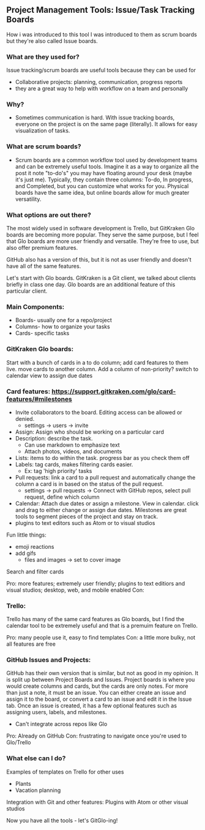 ## Project Management Tools: Issue/Task Tracking Boards
How i was introduced to this tool
I was introduced to them as scrum boards but they're also called Issue boards.  
### What are they used for?
Issue tracking/scrum boards are useful tools because they can be used for 
  - Collaborative projects: planning, communication, progress reports
  - they are a great way to help with workflow on a team and personally

### Why?
 - Sometimes communication is hard. With issue tracking boards, everyone on the project is on the same page (literally). It allows for easy visualization of tasks. 
 
### What are scrum boards?
- Scrum boards are a common workflow tool used by development teams and can be extremely useful tools. 
Imagine it as a way to organize all the post it note "to-do's" you may have floating around your desk (maybe it's just me). Typically, they contain three columns: To-do, In progress, and Completed, but you can customize what works for you. 
Physical boards have the same idea, but online boards allow for much greater versatility. 

### What options are out there?
The most widely used in software development is Trello, but GitKraken Glo boards are becoming more popular. They serve the same purpose, but I feel that Glo boards are more user friendly and versatile. They're free to use, but also offer premium features. 

GitHub also has a version of this, but it is not as user friendly and doesn't have all of the same features. 

Let's start with Glo boards. GitKraken is a Git client, we talked about clients briefly in class one day. Glo boards are an additional feature of this particular client. 

### Main Components:
 * Boards- usually one for a repo/project
 * Columns- how to organize your tasks
 * Cards- specific tasks
 
### GitKraken Glo boards:

Start with a bunch of cards in a to do column; add card features to them live. 
move cards to another column. Add a column of non-priority?
switch to calendar view to assign due dates


### Card features: https://support.gitkraken.com/glo/card-features/#milestones
* Invite collaborators to the board. Editing access can be allowed or denied. 
    - settings -> users -> invite
* Assign: Assign who should be working on a particular card
* Description: describe the task. 
    - Can use markdown to emphasize text 
    - Attach photos, videos, and documents
* Lists: items to do within the task. progress bar as you check them off 
* Labels: tag cards, makes filtering cards easier. 
    - Ex: tag 'high priority' tasks
* Pull requests: link a card to a pull request and automatically change the column a card is in based on the status of the pull request. 
    - settings -> pull requests -> Connect with GitHub repos, select pull request, define which column
* Calendar: Attach due dates or assign a milestone. View in calendar. click and drag to either change or assign due dates. Milestones are great tools to segment pieces of the project and stay on track. 
* plugins to text editors such as Atom or to visual studios

Fun little things: 
 * emoji reactions
 * add gifs 
    - files and images -> set to cover image
    

Search and filter cards

Pro: more features; extremely user friendly; plugins to text editiors and visual studios; desktop, web, and mobile enabled 
Con: 

### Trello:

Trello has many of the same card features as Glo boards, but I find the calendar tool to be extremely useful and that is a premuim feature on Trello. 

Pro: many people use it, easy to find templates
Con: a little more bulky, not all features are free

### GitHub Issues and Projects:
GitHub has their own version that is similar, but not as good in my opinion. 
It is split up between Project Boards and Issues. Project boards is where you would create columns and cards, but the cards are only notes. For more than just a note, it must be an issue. You can either create an issue and assign it to the board, or convert a card to an issue and edit it in the Issue tab.
Once an issue is created, it has a few optional features such as assigning users, labels, and milestones. 
- Can't integrate across repos like Glo

Pro: Already on GitHub
Con: frustrating to navigate once you're used to Glo/Trello

### What else can I do?
Examples of templates on Trello for other uses
 - Plants
 - Vacation planning

Integration with Git and other features: 
Plugins with Atom or other visual studios



Now you have all the tools - let's GitGlo-ing!
